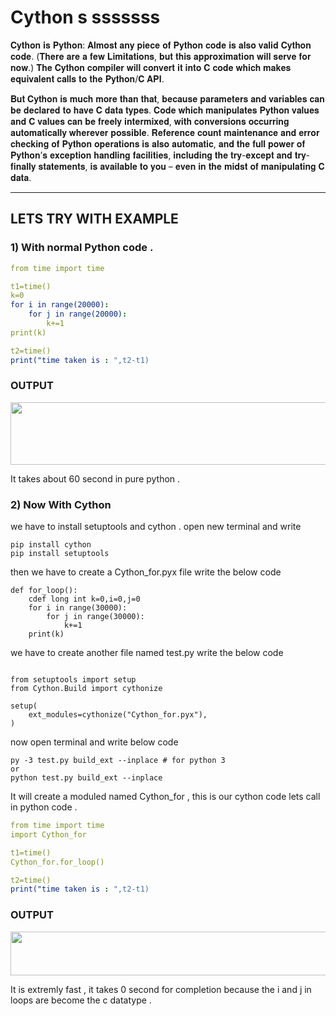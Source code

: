 # Cython  s sssssss

𝐂𝐲𝐭𝐡𝐨𝐧 𝐢𝐬 𝐏𝐲𝐭𝐡𝐨𝐧: 𝐀𝐥𝐦𝐨𝐬𝐭 𝐚𝐧𝐲 𝐩𝐢𝐞𝐜𝐞 𝐨𝐟 𝐏𝐲𝐭𝐡𝐨𝐧 𝐜𝐨𝐝𝐞 𝐢𝐬 𝐚𝐥𝐬𝐨 𝐯𝐚𝐥𝐢𝐝 𝐂𝐲𝐭𝐡𝐨𝐧 𝐜𝐨𝐝𝐞. (𝐓𝐡𝐞𝐫𝐞 𝐚𝐫𝐞 𝐚 𝐟𝐞𝐰 𝐋𝐢𝐦𝐢𝐭𝐚𝐭𝐢𝐨𝐧𝐬, 𝐛𝐮𝐭 𝐭𝐡𝐢𝐬 𝐚𝐩𝐩𝐫𝐨𝐱𝐢𝐦𝐚𝐭𝐢𝐨𝐧 𝐰𝐢𝐥𝐥 𝐬𝐞𝐫𝐯𝐞 𝐟𝐨𝐫 𝐧𝐨𝐰.) 𝐓𝐡𝐞 𝐂𝐲𝐭𝐡𝐨𝐧 𝐜𝐨𝐦𝐩𝐢𝐥𝐞𝐫 𝐰𝐢𝐥𝐥 𝐜𝐨𝐧𝐯𝐞𝐫𝐭 𝐢𝐭 𝐢𝐧𝐭𝐨 𝐂 𝐜𝐨𝐝𝐞 𝐰𝐡𝐢𝐜𝐡 𝐦𝐚𝐤𝐞𝐬 𝐞𝐪𝐮𝐢𝐯𝐚𝐥𝐞𝐧𝐭 𝐜𝐚𝐥𝐥𝐬 𝐭𝐨 𝐭𝐡𝐞 𝐏𝐲𝐭𝐡𝐨𝐧/𝐂 𝐀𝐏𝐈.

𝐁𝐮𝐭 𝐂𝐲𝐭𝐡𝐨𝐧 𝐢𝐬 𝐦𝐮𝐜𝐡 𝐦𝐨𝐫𝐞 𝐭𝐡𝐚𝐧 𝐭𝐡𝐚𝐭, 𝐛𝐞𝐜𝐚𝐮𝐬𝐞 𝐩𝐚𝐫𝐚𝐦𝐞𝐭𝐞𝐫𝐬 𝐚𝐧𝐝 𝐯𝐚𝐫𝐢𝐚𝐛𝐥𝐞𝐬 𝐜𝐚𝐧 𝐛𝐞 𝐝𝐞𝐜𝐥𝐚𝐫𝐞𝐝 𝐭𝐨 𝐡𝐚𝐯𝐞 𝐂 𝐝𝐚𝐭𝐚 𝐭𝐲𝐩𝐞𝐬. 𝐂𝐨𝐝𝐞 𝐰𝐡𝐢𝐜𝐡 𝐦𝐚𝐧𝐢𝐩𝐮𝐥𝐚𝐭𝐞𝐬 𝐏𝐲𝐭𝐡𝐨𝐧 𝐯𝐚𝐥𝐮𝐞𝐬 𝐚𝐧𝐝 𝐂 𝐯𝐚𝐥𝐮𝐞𝐬 𝐜𝐚𝐧 𝐛𝐞 𝐟𝐫𝐞𝐞𝐥𝐲 𝐢𝐧𝐭𝐞𝐫𝐦𝐢𝐱𝐞𝐝, 𝐰𝐢𝐭𝐡 𝐜𝐨𝐧𝐯𝐞𝐫𝐬𝐢𝐨𝐧𝐬 𝐨𝐜𝐜𝐮𝐫𝐫𝐢𝐧𝐠 𝐚𝐮𝐭𝐨𝐦𝐚𝐭𝐢𝐜𝐚𝐥𝐥𝐲 𝐰𝐡𝐞𝐫𝐞𝐯𝐞𝐫 𝐩𝐨𝐬𝐬𝐢𝐛𝐥𝐞. 𝐑𝐞𝐟𝐞𝐫𝐞𝐧𝐜𝐞 𝐜𝐨𝐮𝐧𝐭 𝐦𝐚𝐢𝐧𝐭𝐞𝐧𝐚𝐧𝐜𝐞 𝐚𝐧𝐝 𝐞𝐫𝐫𝐨𝐫 𝐜𝐡𝐞𝐜𝐤𝐢𝐧𝐠 𝐨𝐟 𝐏𝐲𝐭𝐡𝐨𝐧 𝐨𝐩𝐞𝐫𝐚𝐭𝐢𝐨𝐧𝐬 𝐢𝐬 𝐚𝐥𝐬𝐨 𝐚𝐮𝐭𝐨𝐦𝐚𝐭𝐢𝐜, 𝐚𝐧𝐝 𝐭𝐡𝐞 𝐟𝐮𝐥𝐥 𝐩𝐨𝐰𝐞𝐫 𝐨𝐟 𝐏𝐲𝐭𝐡𝐨𝐧’𝐬 𝐞𝐱𝐜𝐞𝐩𝐭𝐢𝐨𝐧 𝐡𝐚𝐧𝐝𝐥𝐢𝐧𝐠 𝐟𝐚𝐜𝐢𝐥𝐢𝐭𝐢𝐞𝐬, 𝐢𝐧𝐜𝐥𝐮𝐝𝐢𝐧𝐠 𝐭𝐡𝐞 𝐭𝐫𝐲-𝐞𝐱𝐜𝐞𝐩𝐭 𝐚𝐧𝐝 𝐭𝐫𝐲-𝐟𝐢𝐧𝐚𝐥𝐥𝐲 𝐬𝐭𝐚𝐭𝐞𝐦𝐞𝐧𝐭𝐬, 𝐢𝐬 𝐚𝐯𝐚𝐢𝐥𝐚𝐛𝐥𝐞 𝐭𝐨 𝐲𝐨𝐮 – 𝐞𝐯𝐞𝐧 𝐢𝐧 𝐭𝐡𝐞 𝐦𝐢𝐝𝐬𝐭 𝐨𝐟 𝐦𝐚𝐧𝐢𝐩𝐮𝐥𝐚𝐭𝐢𝐧𝐠 𝐂 𝐝𝐚𝐭𝐚.

-----------------------------------------------------------------------------------------------------------------------------------------------------------------------------------
## LETS TRY WITH EXAMPLE 

### 1) With normal Python code . 

```yml
from time import time

t1=time()
k=0
for i in range(20000):
    for j in range(20000):
        k+=1
print(k)        

t2=time()
print("time taken is : ",t2-t1)

```
### OUTPUT

<img src="https://user-images.githubusercontent.com/76767487/148879796-921acf27-6386-4d5e-b05b-5d043f0b6078.jpg" width=1000 height=100 />

It takes about 60 second in pure python . 

### 2) Now With Cython

we have to install setuptools and cython . open new terminal and write
```
pip install cython
pip install setuptools
```

then we have to create a Cython_for.pyx file write the below code
```
def for_loop():
    cdef long int k=0,i=0,j=0
    for i in range(30000):
        for j in range(30000):
            k+=1
    print(k)        
```


we have to create another file named test.py write the below code
```

from setuptools import setup
from Cython.Build import cythonize

setup(
    ext_modules=cythonize("Cython_for.pyx"),
)
```

now open terminal and write below code
```
py -3 test.py build_ext --inplace # for python 3
or
python test.py build_ext --inplace 
```

It will create a moduled named Cython_for , this is our cython code lets call in python code . 
```yml
from time import time
import Cython_for

t1=time()
Cython_for.for_loop() 

t2=time()
print("time taken is : ",t2-t1)
```
### OUTPUT
 
 <img src="https://user-images.githubusercontent.com/76767487/148883632-cf5680f0-cddf-4e89-af76-6069f79f8f49.jpg" width=1000 height=70/>
 
 It is extremly fast  , it takes 0 second for completion because the i and j in loops are become the c datatype . 

